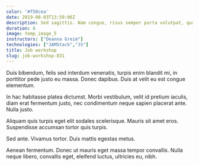```yaml
---
color: '#f50cea'
date: 2019-08-03T13:59:06Z
description: Sed sagittis. Nam congue, risus semper porta volutpat, quam pede lobortis ligula, sit amet eleifend pede libero quis orci.
duration: 6
image: temp_image_5
instructors: ["Deanna Greim"]
technologies: ["JAMStack","JS"]
title: Job workshop
slug: job-workshop-831
---
```

Duis bibendum, felis sed interdum venenatis, turpis enim blandit mi, in porttitor pede justo eu massa. Donec dapibus. Duis at velit eu est congue elementum.

In hac habitasse platea dictumst. Morbi vestibulum, velit id pretium iaculis, diam erat fermentum justo, nec condimentum neque sapien placerat ante. Nulla justo.

Aliquam quis turpis eget elit sodales scelerisque. Mauris sit amet eros. Suspendisse accumsan tortor quis turpis.

Sed ante. Vivamus tortor. Duis mattis egestas metus.

Aenean fermentum. Donec ut mauris eget massa tempor convallis. Nulla neque libero, convallis eget, eleifend luctus, ultricies eu, nibh.
